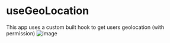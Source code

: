 # useGeoLocation
This app uses a custom built hook to get users geolocation (with permission)
![image](https://github.com/anthonykameka/useGeoLocation/assets/89666837/4905e016-ea53-4e3a-a827-e2a7064eef59)

